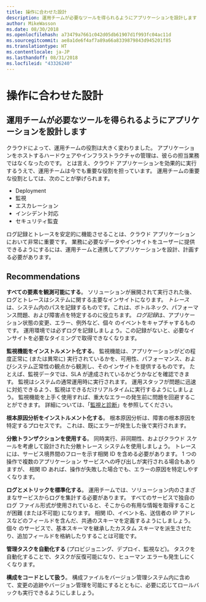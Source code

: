 ```yaml
---
title: 操作に合わせた設計
description: 運用チームが必要なツールを得られるようにアプリケーションを設計します
author: MikeWasson
ms.date: 08/30/2018
ms.openlocfilehash: a73479a7661c042d05db61907d1f993fc04ac11d
ms.sourcegitcommit: ae8a1de6f4af7a89a66a8339879843d945201f85
ms.translationtype: HT
ms.contentlocale: ja-JP
ms.lasthandoff: 08/31/2018
ms.locfileid: "43326240"
---
```

# <a name="design-for-operations"></a>操作に合わせた設計

## <a name="design-an-application-so-that-the-operations-team-has-the-tools-they-need"></a>運用チームが必要なツールを得られるようにアプリケーションを設計します

クラウドによって、運用チームの役割は大きく変わりました。 アプリケーションをホストするハードウェアやインフラストラクチャの管理は、彼らの担当業務ではなくなったのです。  とは言え、クラウド アプリケーションを効果的に実行するうえで、運用チームは今でも重要な役割を担っています。 運用チームの重要な役割としては、次のことが挙げられます。

- Deployment
- 監視
- エスカレーション
- インシデント対応
- セキュリティ監査

ログ記録とトレースを安定的に機能させることは、クラウド アプリケーションにおいて非常に重要です。 業務に必要なデータやインサイトをユーザーに提供できるようにするには、運用チームと連携してアプリケーションを設計、計画する必要があります。  <!-- to do: Link to DevOps checklist -->

## <a name="recommendations"></a>Recommendations

**すべての要素を観測可能にする**。 ソリューションが展開されて実行された後、ログとトレースはシステムに関する主要なインサイトになります。 *トレース*は、システム内のパスを記録するものです。これは、ボトルネック、パフォーマンス問題、および障害点を特定するのに役立ちます。 *ログ記録*は、アプリケーション状態の変更、エラー、例外など、個々 のイベントをキャプチャするものです。 運用環境では必ずログを記録しましょう。この記録がないと、必要なインサイトを必要なタイミングで取得できなくなります。

**監視機能をインストルメント化する**。 監視機能は、アプリケーションがどの程度正常に (または異常に) 実行されているかを、可用性、パフォーマンス、およびシステム正常性の観点から観測し、そのインサイトを提供するものです。 たとえば、監視データでは、SLA が達成されているかどうかなどを確認できます。 監視はシステムの通常運用時に実行されます。 運用スタッフが問題に迅速に対処できるよう、監視はできるだけリアルタイムに実行するようにしましょう。 監視機能を上手く使用すれば、重大なエラーの発生前に問題を回避することができます。 詳細については、「[監視と診断][monitoring]」を参照してください。

**根本原因分析をインストルメント化する**。 根本原因分析は、障害の根本原因を特定するプロセスです。 これは、既にエラーが発生した後で実行されます。 

**分散トランザクションを使用する**。 同時実行、非同期性、およびクラウド スケールを考慮して設計された分散トレース システムを使用しましょう。 トレースには、サービス境界間のフローを示す相関 ID を含める必要があります。 1 つの操作で複数のアプリケーション サービスへの呼び出しが実行される場合もありますが、 相関 ID あれば、操作が失敗した場合でも、エラーの原因を特定しやすくなります。 

**ログとメトリックを標準化する**。 運用チームでは、ソリューション内のさまざまなサービスからログを集計する必要があります。 すべてのサービスで独自のログ ファイル形式が使用されていると、そこからの有用な情報を取得することが困難 (または不可能) になります。 相関 ID、イベント名、送信者の IP アドレスなどのフィールドを含んだ、共通のスキーマを定義するようにしましょう。 個々 のサービスで、基本スキーマを継承したカスタム スキーマを派生させたり、追加フィールドを格納したりすることは可能です。

**管理タスクを自動化する** (プロビジョニング、デプロイ、監視など)。 タスクを自動化することで、タスクが反復可能になり、ヒューマン エラーも発生しにくくなります。 

**構成をコードとして扱う**。 構成ファイルをバージョン管理システム内に含めて、変更の追跡やバージョン管理を可能にするとともに、必要に応じてロールバックも実行できるようにしましょう。 


<!-- links -->

[monitoring]: ../../best-practices/monitoring.md


